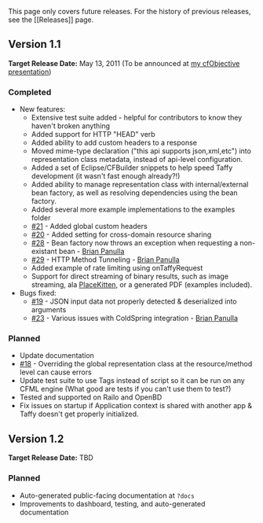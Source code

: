 This page only covers future releases. For the history of previous releases, see the [[Releases]] page.

## Version 1.1
**Target Release Date:** May 13, 2011 (To be announced at [my cfObjective presentation](http://lanyrd.com/2011/cfobjective/scfzb/))

### Completed

* New features:
  * Extensive test suite added - helpful for contributors to know they haven't broken anything
  * Added support for HTTP "HEAD" verb
  * Added ability to add custom headers to a response
  * Moved mime-type declaration ("this api supports json,xml,etc") into representation class metadata, instead of api-level configuration.
  * Added a set of Eclipse/CFBuilder snippets to help speed Taffy development (it wasn't fast enough already?!)
  * Added ability to manage representation class with internal/external bean factory, as well as resolving dependencies using the bean factory.
  * Added several more example implementations to the examples folder
  * [\#21](https://github.com/atuttle/taffy/issues/21) - Added global custom headers 
  * [\#20](https://github.com/atuttle/taffy/issues/20) - Added setting for cross-domain resource sharing
  * [\#28](https://github.com/atuttle/taffy/issues/28) - Bean factory now throws an exception when requesting a non-existant bean - [Brian Panulla](https://github.com/bpanulla)
  * [\#29](https://github.com/atuttle/taffy/issues/29) - HTTP Method Tunneling  - [Brian Panulla](https://github.com/bpanulla)
  * Added example of rate limiting using onTaffyRequest
  * Support for direct streaming of binary results, such as image streaming, ala [PlaceKitten](http://www.placekitten.com), or a generated PDF (examples included).
* Bugs fixed:
  * [\#19](https://github.com/atuttle/taffy/issues/19) - JSON input data not properly detected & deserialized into arguments
  * [\#23](https://github.com/atuttle/taffy/issues/24) - Various issues with ColdSpring integration - [Brian Panulla](https://github.com/bpanulla)

### Planned

* Update documentation
* [\#18](https://github.com/atuttle/taffy/issues/18) - Overriding the global representation class at the resource/method level can cause errors
* Update test suite to use Tags instead of script so it can be run on any CFML engine (What good are tests if you can't use them to test?)
* Tested and supported on Railo and OpenBD
* Fix issues on startup if Application context is shared with another app & Taffy doesn't get properly initialized.

## Version 1.2
**Target Release Date:** TBD

### Planned
* Auto-generated public-facing documentation at `?docs`
* Improvements to dashboard, testing, and auto-generated documentation

